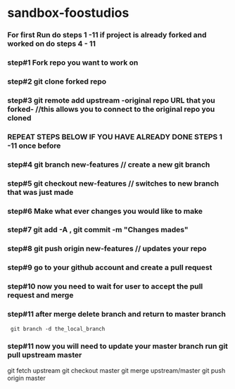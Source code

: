 # sandbox-foostudios
 ### For first Run do steps 1 -11 if project is already forked and worked on do steps 4 - 11
 
 
 ### step#1 Fork repo you want to work on
 
 ### step#2 git clone forked repo

 ### step#3 git remote add upstream -original repo URL that you forked- //this allows you to connect to the original repo you cloned

 ### REPEAT STEPS BELOW IF YOU HAVE ALREADY DONE STEPS 1 -11 once before
 
 
 ### step#4 git branch new-features // create a new git branch

 ### step#5 git checkout new-features // switches to new branch that was just made

 ### step#6 Make what ever changes you would like to make

 ### step#7 git add -A , git commit -m "Changes mades"

 ### step#8 git push origin new-features // updates your repo

 ### step#9 go to your github account and create a pull request

 ### step#10 now you need to wait for user to accept the pull request and merge
 
 ### step#11 after merge delete branch and return to master branch
     git branch -d the_local_branch

 ### step#11 now you will need to update your master branch run git pull upstream master 

 git fetch upstream
 git checkout master
 git merge upstream/master
 git push origin master

